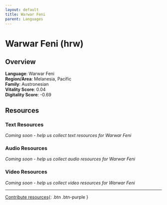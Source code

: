 ```yaml
---
layout: default
title: Warwar Feni
parent: Languages
---
```


# Warwar Feni (hrw)

## Overview

**Language**: Warwar Feni  
**Region/Area**: Melanesia, Pacific  
**Family**: Austronesian  
**Vitality Score**: 0.04  
**Digitality Score**: -0.69  

## Resources

### Text Resources
*Coming soon - help us collect text resources for Warwar Feni*

### Audio Resources
*Coming soon - help us collect audio resources for Warwar Feni*

### Video Resources
*Coming soon - help us collect video resources for Warwar Feni*

---

[Contribute resources](https://fairtrain.github.io/){: .btn .btn-purple }

